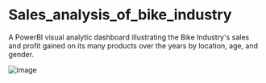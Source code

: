 # Sales_analysis_of_bike_industry
A PowerBI visual analytic dashboard illustrating the Bike Industry's sales and profit gained on its many products over the years by location, age, and gender.

![image](https://github.com/DKeerthiPriya/Sales_analysis_of_bike_industry/assets/112270117/601f1a18-7f09-41f3-bc56-ea262b6c4997)
